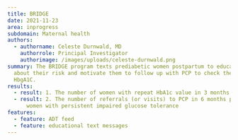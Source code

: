 ```yaml
---
title: BRIDGE
date: 2021-11-23
area: inprogress
subdomain: Maternal health
authors:
  - authorname: Celeste Durnwald, MD
    authorrole: Principal Investigator
    authorimage: /images/uploads/celeste-durnwald.png
summary: The BRIDGE program texts prediabetic women postpartum to educate them
  about their risk and motivate them to follow up with PCP to check their
  HbgA1C.
results:
  - result: 1. The number of women with repeat HbA1c value in 3 months postpartum
  - result: 2. The number of referrals (or visits) to PCP in 6 months postpartum for
      women with persistent impaired glucose tolerance
features:
  - feature: ADT feed
  - feature: educational text messages
---
```

